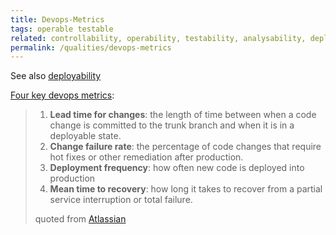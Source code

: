 ```yaml
---
title: Devops-Metrics
tags: operable testable
related: controllability, operability, testability, analysability, deployability
permalink: /qualities/devops-metrics
---
```


See also [deployability](/qualities/deployability)

[Four key devops metrics](https://www.atlassian.com/devops/frameworks/devops-metrics):


>1. **Lead time for changes**: the length of time between when a code change is committed to the trunk branch and when it is in a deployable state. 
>1. **Change failure rate**: the percentage of code changes that require hot fixes or other remediation after production. 
>1. **Deployment frequency**: how often new code is deployed into production  
>1. **Mean time to recovery**: how long it takes to recover from a partial service interruption or total failure.
>
>quoted from [Atlassian](https://www.atlassian.com/devops/frameworks/devops-metrics)

